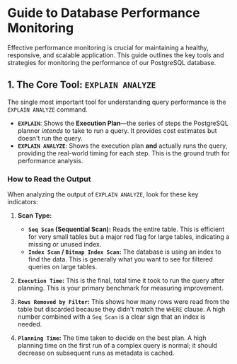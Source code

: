 # Guide to Database Performance Monitoring

Effective performance monitoring is crucial for maintaining a healthy, responsive, and scalable application. This guide outlines the key tools and strategies for monitoring the performance of our PostgreSQL database.

## 1. The Core Tool: `EXPLAIN ANALYZE`

The single most important tool for understanding query performance is the `EXPLAIN ANALYZE` command.

-   **`EXPLAIN`**: Shows the **Execution Plan**—the series of steps the PostgreSQL planner *intends* to take to run a query. It provides cost estimates but doesn't run the query.
-   **`EXPLAIN ANALYZE`**: Shows the execution plan **and** actually runs the query, providing the real-world timing for each step. This is the ground truth for performance analysis.

### How to Read the Output

When analyzing the output of `EXPLAIN ANALYZE`, look for these key indicators:

1.  **Scan Type:**
    -   **`Seq Scan` (Sequential Scan):** Reads the entire table. This is efficient for very small tables but a major red flag for large tables, indicating a missing or unused index.
    -   **`Index Scan` / `Bitmap Index Scan`:** The database is using an index to find the data. This is generally what you want to see for filtered queries on large tables.

2.  **`Execution Time`:** This is the final, total time it took to run the query after planning. This is your primary benchmark for measuring improvement.

3.  **`Rows Removed by Filter`:** This shows how many rows were read from the table but discarded because they didn't match the `WHERE` clause. A high number combined with a `Seq Scan` is a clear sign that an index is needed.

4.  **`Planning Time`:** The time taken to decide on the best plan. A high planning time on the first run of a complex query is normal; it should decrease on subsequent runs as metadata is cached.
